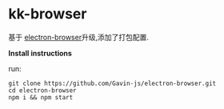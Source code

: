 # kk-browser

基于 [electron-browser](https://github.com/pfrazee/electron-browser)升级,添加了打包配置.

**Install instructions**

run:

```
git clone https://github.com/Gavin-js/electron-browser.git
cd electron-browser
npm i && npm start
```
